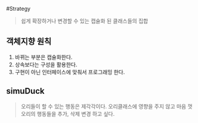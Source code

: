 #Strategy
> 쉽게 확장하거나 변경할 수 있는 캡슐화 된 클래스들의 집합

## 객체지향 원칙
1. 바뀌는 부분은 캡슐화한다.
2. 상속보다는 구성을 활용한다.
3. 구현이 아닌 인터페이스에 맞춰서 프로그래밍 한다.

## simuDuck
> 오리들이 할 수 있는 행동은 제각각이다.
  오리클래스에 영향을 주지 않고 마음 껏 오리의 행동들을 추가, 삭제 변경 하고 싶다.
